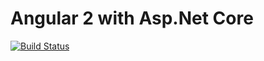 # Angular 2 with Asp.Net Core 
[![Build Status](https://travis-ci.org/fatihturker/Angular2WithAspNetCore.svg?branch=master)](https://travis-ci.org/fatihturker/Angular2WithAspNetCore)
